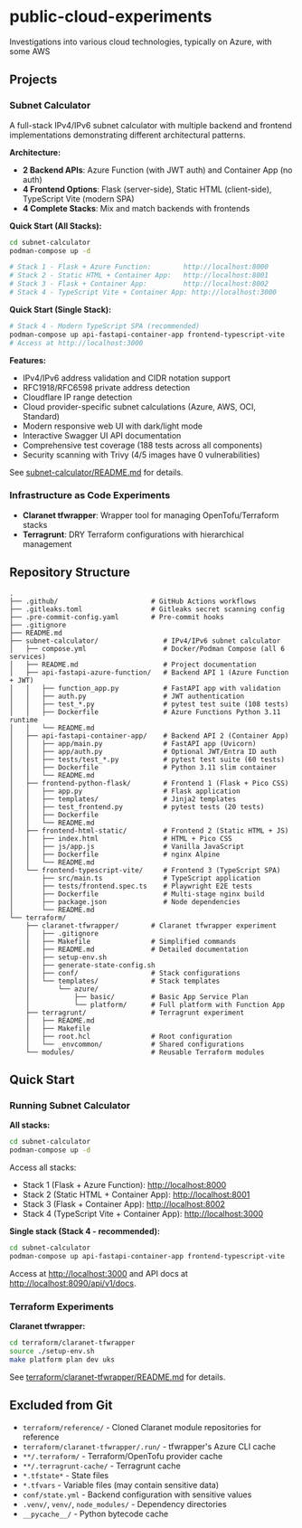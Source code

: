 # public-cloud-experiments

Investigations into various cloud technologies, typically on Azure, with some AWS

## Projects

### Subnet Calculator

A full-stack IPv4/IPv6 subnet calculator with multiple backend and frontend implementations demonstrating different architectural patterns.

**Architecture:**

- **2 Backend APIs**: Azure Function (with JWT auth) and Container App (no auth)
- **4 Frontend Options**: Flask (server-side), Static HTML (client-side), TypeScript Vite (modern SPA)
- **4 Complete Stacks**: Mix and match backends with frontends

**Quick Start (All Stacks):**

```bash
cd subnet-calculator
podman-compose up -d

# Stack 1 - Flask + Azure Function:        http://localhost:8000
# Stack 2 - Static HTML + Container App:   http://localhost:8001
# Stack 3 - Flask + Container App:         http://localhost:8002
# Stack 4 - TypeScript Vite + Container App: http://localhost:3000
```

**Quick Start (Single Stack):**

```bash
# Stack 4 - Modern TypeScript SPA (recommended)
podman-compose up api-fastapi-container-app frontend-typescript-vite
# Access at http://localhost:3000
```

**Features:**

- IPv4/IPv6 address validation and CIDR notation support
- RFC1918/RFC6598 private address detection
- Cloudflare IP range detection
- Cloud provider-specific subnet calculations (Azure, AWS, OCI, Standard)
- Modern responsive web UI with dark/light mode
- Interactive Swagger UI API documentation
- Comprehensive test coverage (188 tests across all components)
- Security scanning with Trivy (4/5 images have 0 vulnerabilities)

See [subnet-calculator/README.md](subnet-calculator/README.md) for details.

### Infrastructure as Code Experiments

- **Claranet tfwrapper**: Wrapper tool for managing OpenTofu/Terraform stacks
- **Terragrunt**: DRY Terraform configurations with hierarchical management

## Repository Structure

```text
.
├── .github/                       # GitHub Actions workflows
├── .gitleaks.toml                 # Gitleaks secret scanning config
├── .pre-commit-config.yaml        # Pre-commit hooks
├── .gitignore
├── README.md
├── subnet-calculator/                # IPv4/IPv6 subnet calculator
│   ├── compose.yml                   # Docker/Podman Compose (all 6 services)
│   ├── README.md                     # Project documentation
│   ├── api-fastapi-azure-function/   # Backend API 1 (Azure Function + JWT)
│   │   ├── function_app.py           # FastAPI app with validation
│   │   ├── auth.py                   # JWT authentication
│   │   ├── test_*.py                 # pytest test suite (108 tests)
│   │   ├── Dockerfile                # Azure Functions Python 3.11 runtime
│   │   └── README.md
│   ├── api-fastapi-container-app/    # Backend API 2 (Container App)
│   │   ├── app/main.py               # FastAPI app (Uvicorn)
│   │   ├── app/auth.py               # Optional JWT/Entra ID auth
│   │   ├── tests/test_*.py           # pytest test suite (60 tests)
│   │   ├── Dockerfile                # Python 3.11 slim container
│   │   └── README.md
│   ├── frontend-python-flask/        # Frontend 1 (Flask + Pico CSS)
│   │   ├── app.py                    # Flask application
│   │   ├── templates/                # Jinja2 templates
│   │   ├── test_frontend.py          # pytest tests (20 tests)
│   │   ├── Dockerfile
│   │   └── README.md
│   ├── frontend-html-static/         # Frontend 2 (Static HTML + JS)
│   │   ├── index.html                # HTML + Pico CSS
│   │   ├── js/app.js                 # Vanilla JavaScript
│   │   ├── Dockerfile                # nginx Alpine
│   │   └── README.md
│   └── frontend-typescript-vite/     # Frontend 3 (TypeScript SPA)
│       ├── src/main.ts               # TypeScript application
│       ├── tests/frontend.spec.ts    # Playwright E2E tests
│       ├── Dockerfile                # Multi-stage nginx build
│       ├── package.json              # Node dependencies
│       └── README.md
└── terraform/
    ├── claranet-tfwrapper/        # Claranet tfwrapper experiment
    │   ├── .gitignore
    │   ├── Makefile               # Simplified commands
    │   ├── README.md              # Detailed documentation
    │   ├── setup-env.sh
    │   ├── generate-state-config.sh
    │   ├── conf/                  # Stack configurations
    │   └── templates/             # Stack templates
    │       └── azure/
    │           ├── basic/         # Basic App Service Plan
    │           └── platform/      # Full platform with Function App
    ├── terragrunt/                # Terragrunt experiment
    │   ├── README.md
    │   ├── Makefile
    │   ├── root.hcl               # Root configuration
    │   └── _envcommon/            # Shared configurations
    └── modules/                   # Reusable Terraform modules
```

## Quick Start

### Running Subnet Calculator

**All stacks:**

```bash
cd subnet-calculator
podman-compose up -d
```

Access all stacks:

- Stack 1 (Flask + Azure Function): <http://localhost:8000>
- Stack 2 (Static HTML + Container App): <http://localhost:8001>
- Stack 3 (Flask + Container App): <http://localhost:8002>
- Stack 4 (TypeScript Vite + Container App): <http://localhost:3000>

**Single stack (Stack 4 - recommended):**

```bash
cd subnet-calculator
podman-compose up api-fastapi-container-app frontend-typescript-vite
```

Access at <http://localhost:3000> and API docs at <http://localhost:8090/api/v1/docs>.

### Terraform Experiments

**Claranet tfwrapper:**

```bash
cd terraform/claranet-tfwrapper
source ./setup-env.sh
make platform plan dev uks
```

See [terraform/claranet-tfwrapper/README.md](terraform/claranet-tfwrapper/README.md) for details.

## Excluded from Git

- `terraform/reference/` - Cloned Claranet module repositories for reference
- `terraform/claranet-tfwrapper/.run/` - tfwrapper's Azure CLI cache
- `**/.terraform/` - Terraform/OpenTofu provider cache
- `**/.terragrunt-cache/` - Terragrunt cache
- `*.tfstate*` - State files
- `*.tfvars` - Variable files (may contain sensitive data)
- `conf/state.yml` - Backend configuration with sensitive values
- `.venv/`, `venv/`, `node_modules/` - Dependency directories
- `__pycache__/` - Python bytecode cache
